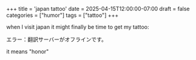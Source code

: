 +++
title = 'japan tattoo'
date = 2025-04-15T12:00:00-07:00
draft = false
categories = ["humor"]
tags = ["tattoo"]
+++

when I visit japan it might finally be time to get my tattoo:

エラー：翻訳サーバーがオフラインです。

it means "honor"
